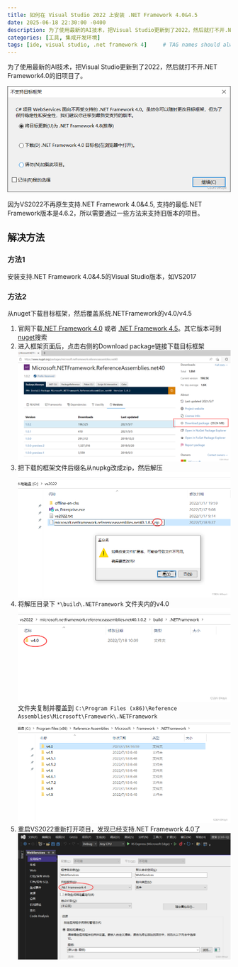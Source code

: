 ```yaml
---
title: 如何在 Visual Studio 2022 上安装 .NET Framework 4.0&4.5
date: 2025-06-18 22:30:00 -0400
description: 为了使用最新的AI技术，把Visual Studio更新到了2022，然后就打不开.NET Framework4.0的旧项目了。因为VS2022不再原生支持.NET Framework 4.0&4.5, 支持的最低.NET Framework版本是4.6.2，所以需要通过一些方法来支持旧版本的项目。
categories: [工具, 集成开发环境]
tags: [ide, visual studio, .net framework 4]     # TAG names should always be lowercase
---
```


为了使用最新的AI技术，把Visual Studio更新到了2022，然后就打不开.NET Framework4.0的旧项目了。

![VS2022 does not support .NETFramework 4.0](/assets/images/20250618/vs2022-not-support-net4.0.png)

因为VS2022不再原生支持.NET Framework 4.0&4.5, 支持的最低.NET Framework版本是4.6.2，所以需要通过一些方法来支持旧版本的项目。

## 解决方法

### 方法1

安装支持.NET Framework 4.0&4.5的Visual Studio版本，如VS2017

### 方法2

从nuget下载目标框架，然后覆盖系统.NETFramework的v4.0/v4.5  

1. 官网下载[.NET Framework 4.0](https://www.nuget.org/packages/microsoft.netframework.referenceassemblies.net40) 或者 [.NET Framework 4.5](https://www.nuget.org/packages/microsoft.netframework.referenceassemblies.net45)。其它版本可到[nuget](https://www.nuget.org/packages)搜索  
2. 进入框架页面后，点击右侧的Download package链接下载目标框架
   ![.NETFramework 4.0 package](/assets/images/20250618/net4.0.png)
3. 把下载的框架文件后缀名从nupkg改成zip，然后解压
   ![change suffix from nupkg to zip](/assets/images/20250618/suffix-nupkg-to-zip.png)
4. 将解压目录下 `*\build\.NETFramework` 文件夹内的v4.0
   ![unzip net v4.0](/assets/images/20250618/unzip-net-v4.0.png)
   文件夹复制并覆盖到 `C:\Program Files (x86)\Reference Assemblies\Microsoft\Framework\.NETFramework`
   ![system net v4.0](/assets/images/20250618/system-net-v4.0.png)
5. 重启VS2022重新打开项目，发现已经支持.NET Framework 4.0了
   ![VS2022 support .NETFramework 4.0](/assets/images/20250618/vs2022-support-net4.0.png)
